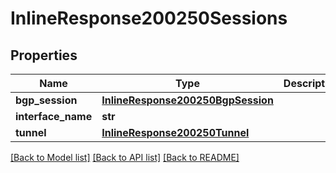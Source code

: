 # InlineResponse200250Sessions

## Properties
Name | Type | Description | Notes
------------ | ------------- | ------------- | -------------
**bgp_session** | [**InlineResponse200250BgpSession**](InlineResponse200250BgpSession.md) |  | [optional] 
**interface_name** | **str** |  | [optional] 
**tunnel** | [**InlineResponse200250Tunnel**](InlineResponse200250Tunnel.md) |  | [optional] 

[[Back to Model list]](../README.md#documentation-for-models) [[Back to API list]](../README.md#documentation-for-api-endpoints) [[Back to README]](../README.md)

